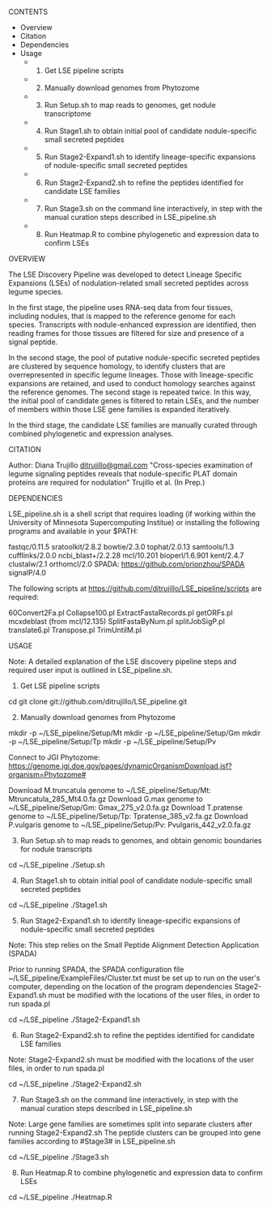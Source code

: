CONTENTS

-   Overview
-   Citation
-   Dependencies
-   Usage
    -   1. Get LSE pipeline scripts
    -   2. Manually download genomes from Phytozome 
    -   3. Run Setup.sh to map reads to genomes, get nodule transcriptome
    -   4. Run Stage1.sh to obtain initial pool of candidate nodule-specific small secreted peptides
    -   5. Run Stage2-Expand1.sh to identify lineage-specific expansions of nodule-specific small secreted peptides
    -   6. Run Stage2-Expand2.sh to refine the peptides identified for candidate LSE families
    -   7. Run Stage3.sh on the command line interactively, in step with the manual curation steps described in LSE_pipeline.sh
    -   8. Run Heatmap.R to combine phylogenetic and expression data to confirm LSEs


OVERVIEW

The LSE Discovery Pipeline was developed to detect Lineage Specific Expansions (LSEs) of nodulation-related small secreted peptides across legume species. 

In the first stage, the pipeline uses RNA-seq data from four tissues, including nodules, that is mapped to the reference genome for each species. Transcripts with nodule-enhanced expression are identified, then reading frames for those tissues are filtered for size and presence of a signal peptide. 

In the second stage, the pool of putative nodule-specific secreted peptides are clustered by sequence homology, to identify clusters that are overrepresented in specific legume lineages. Those with lineage-specific expansions are retained, and used to conduct homology searches against the reference genomes. The second stage is repeated twice. In this way, the initial pool of candidate genes is filtered to retain LSEs, and the number of members within those LSE gene families is expanded iteratively.

In the third stage, the candidate LSE families are manually curated through combined phylogenetic and expression analyses.



CITATION

Author: Diana Trujillo ditrujillo@gmail.com
"Cross-species examination of legume signaling peptides reveals that nodule-specific PLAT domain proteins are required for nodulation" Trujillo et al. (In Prep.)


DEPENDENCIES

LSE_pipeline.sh is a shell script that requires loading (if working within the University of Minnesota Supercomputing Institue) or installing the following programs and available in your $PATH:

fastqc/0.11.5
sratoolkit/2.8.2
bowtie/2.3.0
tophat/2.0.13
samtools/1.3
cufflinks/2.0.0
ncbi_blast+/2.2.28
mcl/10.201 
bioperl/1.6.901
kent/2.4.7
clustalw/2.1
orthomcl/2.0
SPADA: https://github.com/orionzhou/SPADA
signalP/4.0

The following scripts at https://github.com/ditrujillo/LSE_pipeline/scripts are required:

60Convert2Fa.pl
Collapse100.pl
ExtractFastaRecords.pl
getORFs.pl
mcxdeblast (from mcl/12.135)
SplitFastaByNum.pl
splitJobSigP.pl
translate6.pl
Transpose.pl
TrimUntilM.pl


USAGE

Note: A detailed explanation of the LSE discovery pipeline steps and required user input is outlined in LSE_pipeline.sh. 

1. Get LSE pipeline scripts

cd 
git clone git://github.com/ditrujillo/LSE_pipeline.git


2. Manually download genomes from Phytozome 

mkdir -p ~/LSE_pipeline/Setup/Mt
mkdir -p ~/LSE_pipeline/Setup/Gm
mkdir -p ~/LSE_pipeline/Setup/Tp
mkdir -p ~/LSE_pipeline/Setup/Pv

Connect to JGI Phytozome: https://genome.jgi.doe.gov/pages/dynamicOrganismDownload.jsf?organism=Phytozome#

Download M.truncatula genome to ~/LSE_pipeline/Setup/Mt: Mtruncatula_285_Mt4.0.fa.gz 
Download G.max genome to        ~/LSE_pipeline/Setup/Gm: Gmax_275_v2.0.fa.gz
Download T.pratense genome to   ~/LSE_pipeline/Setup/Tp: Tpratense_385_v2.fa.gz
Download P.vulgaris genome to   ~/LSE_pipeline/Setup/Pv: Pvulgaris_442_v2.0.fa.gz


3. Run Setup.sh to map reads to genomes, and obtain genomic boundaries for nodule transcripts

cd ~/LSE_pipeline
./Setup.sh


4. Run Stage1.sh to obtain initial pool of candidate nodule-specific small secreted peptides

cd ~/LSE_pipeline
./Stage1.sh


5. Run Stage2-Expand1.sh to identify lineage-specific expansions of nodule-specific small secreted peptides

Note: This step relies on the Small Peptide Alignment Detection Application (SPADA)

Prior to running SPADA, the SPADA configuration file ~/LSE_pipeline/ExampleFiles/Cluster.txt 
must be set up to run on the user's computer, depending on the location of the program dependencies
Stage2-Expand1.sh must be modified with the locations of the user files, in order to run spada.pl

cd ~/LSE_pipeline
./Stage2-Expand1.sh


6. Run Stage2-Expand2.sh to refine the peptides identified for candidate LSE families

Note: Stage2-Expand2.sh must be modified with the locations of the user files, in order to run spada.pl

cd ~/LSE_pipeline
./Stage2-Expand2.sh


7. Run Stage3.sh on the command line interactively, in step with the manual curation steps described in LSE_pipeline.sh

Note: Large gene families are sometimes split into separate clusters after running Stage2-Expand2.sh
The peptide clusters can be grouped into gene families according to #Stage3# in LSE_pipeline.sh

cd ~/LSE_pipeline
./Stage3.sh


8. Run Heatmap.R to combine phylogenetic and expression data to confirm LSEs

cd ~/LSE_pipeline
./Heatmap.R





